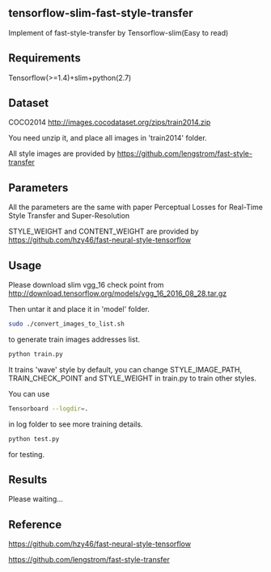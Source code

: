## tensorflow-slim-fast-style-transfer
Implement of fast-style-transfer by Tensorflow-slim(Easy to read)
## Requirements
Tensorflow(>=1.4)+slim+python(2.7)
## Dataset
COCO2014 http://images.cocodataset.org/zips/train2014.zip

You need unzip it, and place all images in 'train2014' folder.

All style images are provided by https://github.com/lengstrom/fast-style-transfer
## Parameters
All the parameters are the same with paper Perceptual Losses for Real-Time Style Transfer and Super-Resolution
  
STYLE_WEIGHT and CONTENT_WEIGHT are provided by https://github.com/hzy46/fast-neural-style-tensorflow 
## Usage
Please download slim vgg_16 check point from http://download.tensorflow.org/models/vgg_16_2016_08_28.tar.gz

Then untar it and place it in 'model' folder.
```Bash
sudo ./convert_images_to_list.sh
```
to generate train images addresses list.
```Python
python train.py
```
It trains 'wave' style by default, you can change STYLE_IMAGE_PATH, TRAIN_CHECK_POINT and STYLE_WEIGHT in train.py to train other styles.

You can use 
```Bash
Tensorboard --logdir=.
```
in log folder to see more training details.

```Python
python test.py
```
for testing.
## Results
Please waiting...
## Reference
https://github.com/hzy46/fast-neural-style-tensorflow

https://github.com/lengstrom/fast-style-transfer
